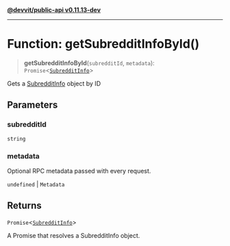 [**@devvit/public-api v0.11.13-dev**](../../README.md)

---

# Function: getSubredditInfoById()

> **getSubredditInfoById**(`subredditId`, `metadata`): `Promise`\<[`SubredditInfo`](../type-aliases/SubredditInfo.md)\>

Gets a [SubredditInfo](../type-aliases/SubredditInfo.md) object by ID

## Parameters

### subredditId

`string`

### metadata

Optional RPC metadata passed with every request.

`undefined` | `Metadata`

## Returns

`Promise`\<[`SubredditInfo`](../type-aliases/SubredditInfo.md)\>

A Promise that resolves a SubredditInfo object.
